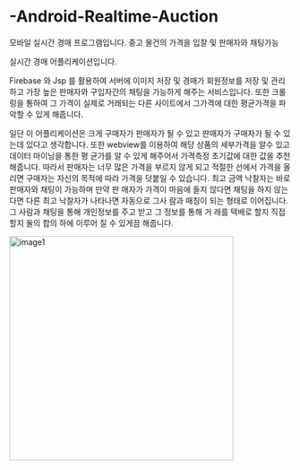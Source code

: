 # -Android-Realtime-Auction
모바일 실시간 경매 프로그램입니다. 중고 물건의 가격을 입찰 및 판매자와 채팅가능

실시간 경매 어플리케이션입니다.


Firebase 와 Jsp 를 활용하여 서버에 이미지 저장 및 경매가 회원정보를 저장 및 관리하고
가장 높은 판매자와 구입자간의 채팅을 가능하게 해주는 서비스입니다. 또한 크롤링을 통하여 그 가격이 실제로 거래되는
다른 사이트에서 그가격에 대한 평균가격을 파악할 수 있게 해줍니다.


일단 이 어플리케이션은 크게 구매자가 판매자가 될 수 있고 판매자가 구매자가 될 수 있는데 있다고
생각합니다. 또한 webview를 이용하여 해당 상품의 세부가격을 알수 있고 데이터 마이닝을 통한 평
균가를 알 수 있게 해주어서 가격측정 초기값에 대한 값을 추천 해줍니다.
따라서 판매자는 너무 많은 가격을 부르지 않게 되고 적절한 선에서 가격을 올리면 구매자는 자신의
목적에 따라 가격을 덧붙일 수 있습니다. 최고 금액 낙찰자는 바로 판매자와 채팅이 가능하며 만약 판
매자가 가격이 마음에 들지 않다면 채팅을 하지 않는다면 다른 최고 낙찰자가 나타나면 자동으로 그사
람과 매칭이 되는 형태로 이어집니다. 그 사람과 채팅을 통해 개인정보를 주고 받고 그 정보를 통해 거
래를 택배로 할지 직접 할지 둘의 합의 하에 이루어 질 수 있게끔 해줍니다.

<img src="C:\Users\sj\Desktop\image1.png" height="400" alt="image1"/>
